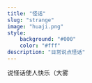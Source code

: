 ```yaml
---
title: "怪话"
slug: "strange"
image: "huaji.png"
style:
    background: "#000"
    color: "#fff"
description: "日常说点怪话"
---
```

说怪话使人快乐（大雾

